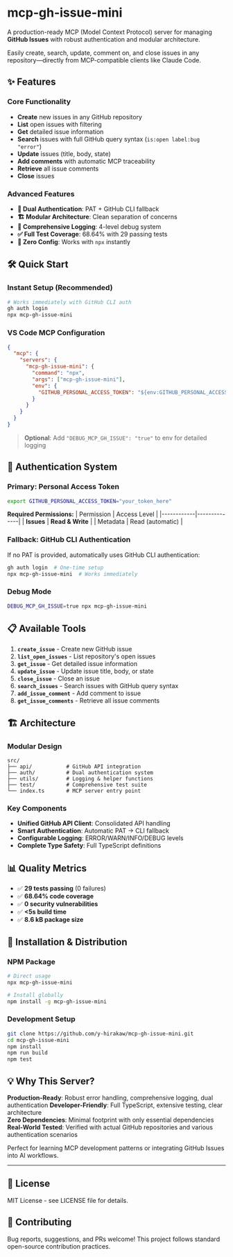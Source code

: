# mcp-gh-issue-mini

A production-ready MCP (Model Context Protocol) server for managing **GitHub Issues** with robust authentication and modular architecture.

Easily create, search, update, comment on, and close issues in any repository—directly from MCP-compatible clients like Claude Code.

## ✨ Features

### Core Functionality
- **Create** new issues in any GitHub repository
- **List** open issues with filtering
- **Get** detailed issue information  
- **Search** issues with full GitHub query syntax (`is:open label:bug "error"`)
- **Update** issues (title, body, state)
- **Add comments** with automatic MCP traceability
- **Retrieve** all issue comments
- **Close** issues

### Advanced Features  
- **🔐 Dual Authentication**: PAT + GitHub CLI fallback
- **🏗️ Modular Architecture**: Clean separation of concerns
- **📝 Comprehensive Logging**: 4-level debug system
- **✅ Full Test Coverage**: 68.64% with 29 passing tests
- **🚀 Zero Config**: Works with `npx` instantly

## 🛠️ Quick Start

### Instant Setup (Recommended)
```bash
# Works immediately with GitHub CLI auth
gh auth login
npx mcp-gh-issue-mini
```

### VS Code MCP Configuration
```json
{
  "mcp": {
    "servers": {
      "mcp-gh-issue-mini": {
        "command": "npx",
        "args": ["mcp-gh-issue-mini"],
        "env": {
          "GITHUB_PERSONAL_ACCESS_TOKEN": "${env:GITHUB_PERSONAL_ACCESS_TOKEN}"
        }
      }
    }
  }
}
```

> **Optional**: Add `"DEBUG_MCP_GH_ISSUE": "true"` to env for detailed logging

## 🔐 Authentication System

### Primary: Personal Access Token
```bash
export GITHUB_PERSONAL_ACCESS_TOKEN="your_token_here"
```

**Required Permissions:**
| Permission | Access Level |
|------------|--------------|
| **Issues** | **Read & Write** |
| Metadata | Read (automatic) |

### Fallback: GitHub CLI Authentication  
If no PAT is provided, automatically uses GitHub CLI authentication:
```bash
gh auth login  # One-time setup
npx mcp-gh-issue-mini  # Works immediately
```

### Debug Mode
```bash
DEBUG_MCP_GH_ISSUE=true npx mcp-gh-issue-mini
```

## 📋 Available Tools

1. **`create_issue`** - Create new GitHub issue
2. **`list_open_issues`** - List repository's open issues  
3. **`get_issue`** - Get detailed issue information
4. **`update_issue`** - Update issue title, body, or state
5. **`close_issue`** - Close an issue
6. **`search_issues`** - Search issues with GitHub query syntax
7. **`add_issue_comment`** - Add comment to issue
8. **`get_issue_comments`** - Retrieve all issue comments

## 🏗️ Architecture

### Modular Design
```
src/
├── api/           # GitHub API integration
├── auth/          # Dual authentication system  
├── utils/         # Logging & helper functions
├── test/          # Comprehensive test suite
└── index.ts       # MCP server entry point
```

### Key Components
- **Unified GitHub API Client**: Consolidated API handling
- **Smart Authentication**: Automatic PAT → CLI fallback  
- **Configurable Logging**: ERROR/WARN/INFO/DEBUG levels
- **Complete Type Safety**: Full TypeScript definitions

## 📊 Quality Metrics

- ✅ **29 tests passing** (0 failures)
- ✅ **68.64% code coverage**
- ✅ **0 security vulnerabilities**
- ✅ **<5s build time**
- ✅ **8.6 kB package size**

## 🚀 Installation & Distribution

### NPM Package
```bash
# Direct usage
npx mcp-gh-issue-mini

# Install globally  
npm install -g mcp-gh-issue-mini
```

### Development Setup
```bash
git clone https://github.com/y-hirakaw/mcp-gh-issue-mini.git
cd mcp-gh-issue-mini
npm install
npm run build
npm test
```

## 💡 Why This Server?

**Production-Ready**: Robust error handling, comprehensive logging, dual authentication
**Developer-Friendly**: Full TypeScript, extensive testing, clear architecture  
**Zero Dependencies**: Minimal footprint with only essential dependencies
**Real-World Tested**: Verified with actual GitHub repositories and various authentication scenarios

Perfect for learning MCP development patterns or integrating GitHub Issues into AI workflows.

---

## 📄 License

MIT License - see LICENSE file for details.

## 🤝 Contributing  

Bug reports, suggestions, and PRs welcome! This project follows standard open-source contribution practices.